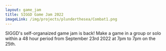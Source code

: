 ```yaml
---
layout: game_jam
title: SIGGD Game Jam 2022
imageLink: /img/projects/plunderthesea/Combat1.png
---
```

<!--Put description here:-->
SIGGD's self-organaized game jam is back! Make a game in a group or solo within a 48 hour period from September 23rd 2022 at 7pm to 7pm on the 25th.